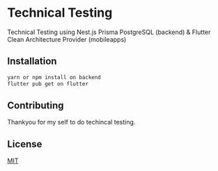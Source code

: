 # Technical Testing
 
Technical Testing using Nest.js Prisma PostgreSQL (backend) & Flutter Clean Architecture Provider (mobileapps)

## Installation

```bash
yarn or npm install on backend
flutter pub get on flutter
```

## Contributing
Thankyou for my self to do techincal testing.

## License

[MIT](https://choosealicense.com/licenses/mit/)
